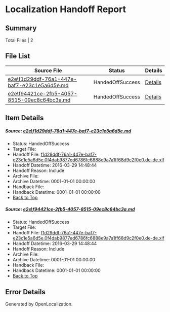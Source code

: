 # <a name='report-top'></a> Localization Handoff Report

## Summary
 Total Files | 2

## File List
 Source File | Status | Details 
 ----------- | ------ | ------- 
 [e2e\f1d29ddf-76a1-447e-baf7-e23c1e5a6d5e.md](https://github.com/OpenLocalizationTest/oltest/blob/791d575971f33f74498dc33eeb6909b877bb6248/e2e/f1d29ddf-76a1-447e-baf7-e23c1e5a6d5e.md) | HandedOffSuccess | [Details](#0652ef19bf198a8c872f1bb294ad7071a4a3cb7f3)
 [e2e\f94421ce-2fb5-4057-8515-09ec8c64bc3a.md](https://github.com/OpenLocalizationTest/oltest/blob/791d575971f33f74498dc33eeb6909b877bb6248/e2e/f94421ce-2fb5-4057-8515-09ec8c64bc3a.md) | HandedOffSuccess | [Details](#0652ef19bf198a8c872f1bb294ad7071a4a3cb7f4)

## Item Details
##### <a name='0652ef19bf198a8c872f1bb294ad7071a4a3cb7f3'></a> Source: [e2e\f1d29ddf-76a1-447e-baf7-e23c1e5a6d5e.md](https://github.com/OpenLocalizationTest/oltest/blob/791d575971f33f74498dc33eeb6909b877bb6248/e2e/f1d29ddf-76a1-447e-baf7-e23c1e5a6d5e.md)
* Status: HandedOffSuccess
* Target File: 
* Handoff File: [f1d29ddf-76a1-447e-baf7-e23c1e5a6d5e.0f4dab9877ed6786fc6888e9a7a1ff68d9c2f0e0.de-de.xlf](https://github.com/OpenLocalizationTestOrg/olhandoff-e2e/blob/73f8c1fa3e5725fa43a3d8b34e7b4712d033e0f7/ol-handoff/OpenLocalizationTestOrg/oltest.de-de/ci/ht/f1d29ddf-76a1-447e-baf7-e23c1e5a6d5e.0f4dab9877ed6786fc6888e9a7a1ff68d9c2f0e0.de-de.xlf)
* Handoff Datetime: 2016-03-29 14:48:44
* Handoff Reason: Include
* Archive File: 
* Archive Datetime: 0001-01-01 00:00:00
* Handback File: 
* Handback Datetime: 0001-01-01 00:00:00
* [Back to Top](#report-top)

##### <a name='0652ef19bf198a8c872f1bb294ad7071a4a3cb7f4'></a> Source: [e2e\f94421ce-2fb5-4057-8515-09ec8c64bc3a.md](https://github.com/OpenLocalizationTest/oltest/blob/791d575971f33f74498dc33eeb6909b877bb6248/e2e/f94421ce-2fb5-4057-8515-09ec8c64bc3a.md)
* Status: HandedOffSuccess
* Target File: 
* Handoff File: [f1d29ddf-76a1-447e-baf7-e23c1e5a6d5e.0f4dab9877ed6786fc6888e9a7a1ff68d9c2f0e0.de-de.xlf](https://github.com/OpenLocalizationTestOrg/olhandoff-e2e/blob/73f8c1fa3e5725fa43a3d8b34e7b4712d033e0f7/ol-handoff/OpenLocalizationTestOrg/oltest.de-de/ci/ht/f1d29ddf-76a1-447e-baf7-e23c1e5a6d5e.0f4dab9877ed6786fc6888e9a7a1ff68d9c2f0e0.de-de.xlf)
* Handoff Datetime: 2016-03-29 14:48:44
* Handoff Reason: Include
* Archive File: 
* Archive Datetime: 0001-01-01 00:00:00
* Handback File: 
* Handback Datetime: 0001-01-01 00:00:00
* [Back to Top](#report-top)


## Error Details

Generated by OpenLocalization.
